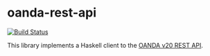 # oanda-rest-api

[![Build Status](https://travis-ci.org/jdreaver/oanda-rest-api.svg)](https://travis-ci.org/jdreaver/oanda-rest-api)

This library implements a Haskell client to the
[OANDA v20 REST API](http://developer.oanda.com/rest-live-v20/introduction/).
